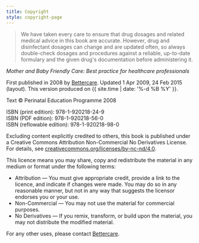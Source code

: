 ```yaml
---
title: Copyright
style: copyright-page
---
```


> We have taken every care to ensure that drug dosages and related medical advice in this book are accurate. However, drug and disinfectant dosages can change and are updated often, so always double-check dosages and procedures against a reliable, up-to-date formulary and the given drug's documentation before administering it.

*Mother and Baby Friendly Care: Best practice for healthcare professionals*

First published in 2008 by [Bettercare](http://bettercare.co.za). Updated 1 Apr 2009, 24 Feb 2015 (layout). This version produced on {{ site.time | date: '%-d %B %Y' }}.

Text © Perinatal Education Programme 2008

ISBN (print edition): 978-1-920218-24-9  
ISBN (PDF edition): 978-1-920218-56-0  
ISBN (reflowable edition): 978-1-920218-98-0

Excluding content explicitly credited to others, this book is published under a Creative Commons Attribution Non-Commercial No Derivatives License. For details, see [creativecommons.org/licenses/by-nc-nd/4.0](http://creativecommons.org/licenses/by-nc-nd/4.0/).

This licence means you may share, copy and redistribute the material in any medium or format under the following terms:

* Attribution — You must give appropriate credit, provide a link to the licence, and indicate if changes were made. You may do so in any reasonable manner, but not in any way that suggests the licensor endorses you or your use.
* Non-Commercial — You may not use the material for commercial purposes.
* No Derivatives — If you remix, transform, or build upon the material, you may not distribute the modified material.

For any other uses, please contact [Bettercare](http://bettercare.co.za).
